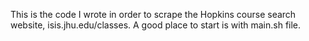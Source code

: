 This is the code I wrote in order to scrape the Hopkins course search website, isis.jhu.edu/classes. A good place to start is with main.sh file.
